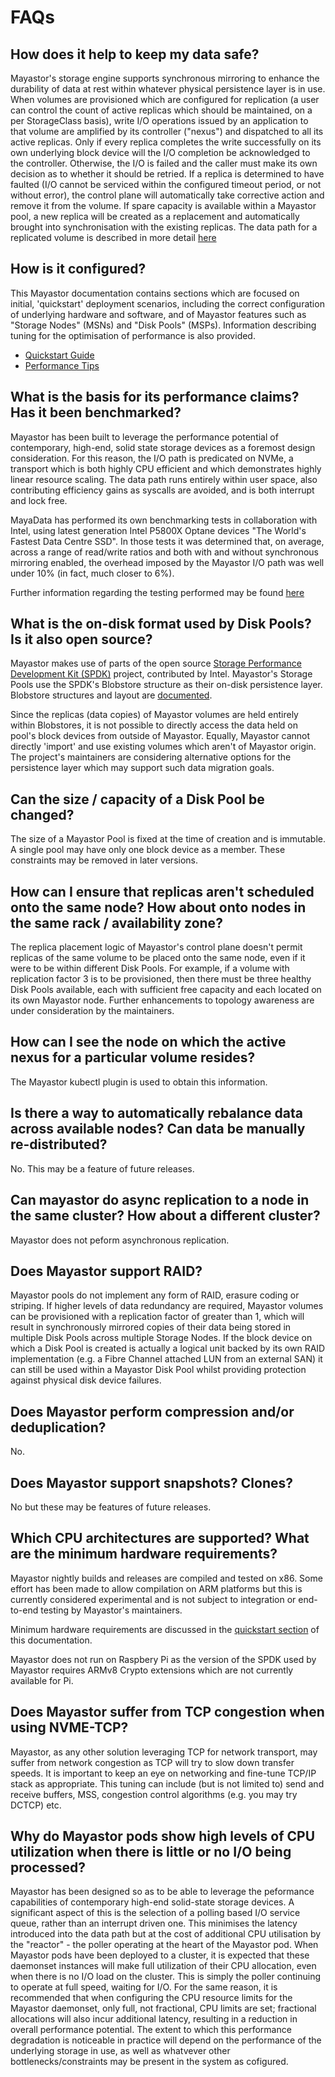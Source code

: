# FAQs

## How does it help to keep my data safe?

Mayastor's storage engine supports synchronous mirroring to enhance the durability of data at rest within whatever physical persistence layer is in use. When volumes are provisioned which are configured for replication \(a user can control the count of active replicas which should be maintained, on a per StorageClass basis\), write I/O operations issued by an application to that volume are amplified by its controller ("nexus") and dispatched to all its active replicas. Only if every replica completes the write successfully on its own underlying block device will the I/O completion be acknowledged to the controller. Otherwise, the I/O is failed and the caller must make its own decision as to whether it should be retried. If a replica is determined to have faulted \(I/O cannot be serviced within the configured timeout period, or not without error\), the control plane will automatically take corrective action and remove it from the volume. If spare capacity is available within a Mayastor pool, a new replica will be created as a replacement and automatically brought into synchronisation with the existing replicas. The data path for a replicated volume is described in more detail [here](https://github.com/openebs/mayastor-docs/blob/master/reference/i-o-path-description.md#replicated-volume-io-path)

## How is it configured?

This Mayastor documentation contains sections which are focused on initial, 'quickstart' deployment scenarios, including the correct configuration of underlying hardware and software, and of Mayastor features such as "Storage Nodes" \(MSNs\) and "Disk Pools" \(MSPs\). Information describing tuning for the optimisation of performance is also provided.

* [Quickstart Guide](https://mayastor.gitbook.io/introduction/quickstart/configure-mayastor)
* [Performance Tips](https://mayastor.gitbook.io/introduction/quickstart/performance-tips)


## What is the basis for its performance claims?  Has it been benchmarked?

Mayastor has been built to leverage the performance potential of contemporary, high-end, solid state storage devices as a foremost design consideration. For this reason, the I/O path is predicated on NVMe, a transport which is both highly CPU efficient and which demonstrates highly linear resource scaling. The data path runs entirely within user space, also contributing efficiency gains as syscalls are avoided, and is both interrupt and lock free.

MayaData has performed its own benchmarking tests in collaboration with Intel, using latest generation Intel P5800X Optane devices "The World's Fastest Data Centre SSD". In those tests it was determined that, on average, across a range of read/write ratios and both with and without synchronous mirroring enabled, the overhead imposed by the Mayastor I/O path was well under 10% \(in fact, much closer to 6%\).

Further information regarding the testing performed may be found [here](https://blog.mayadata.io/mayastor-nvme-of-tcp-performance)

## What is the on-disk format used by Disk Pools?  Is it also open source?

Mayastor makes use of parts of the open source [Storage Performance Development Kit \(SPDK\)](https://spdk.io/) project, contributed by Intel.  Mayastor's Storage Pools use the SPDK's Blobstore structure as their on-disk persistence layer. Blobstore structures and layout are [documented](https://github.com/spdk/spdk/blob/master/doc/blob.md).

Since the replicas \(data copies\) of Mayastor volumes are held entirely within Blobstores, it is not possible to directly access the data held on pool's block devices from outside of Mayastor. Equally, Mayastor cannot directly 'import' and use existing volumes which aren't of Mayastor origin. The project's maintainers are considering alternative options for the persistence layer which may support such data migration goals.

## Can the size / capacity of a Disk Pool be changed?

The size of a Mayastor Pool is fixed at the time of creation and is immutable. A single pool may have only one block device as a member. These constraints may be removed in later versions.

## How can I ensure that replicas aren't scheduled onto the same node?  How about onto nodes in the same rack / availability zone?

The replica placement logic of Mayastor's control plane doesn't permit replicas of the same volume to be placed onto the same node, even if it were to be within different Disk Pools. For example, if a volume with replication factor 3 is to be provisioned, then there must be three healthy Disk Pools available, each with sufficient free capacity and each located on its own Mayastor node. Further enhancements to topology awareness are under consideration by the maintainers.

## How can I see the node on which the active nexus for a particular volume resides?

The Mayastor kubectl plugin is used to obtain this information.

## Is there a way to automatically rebalance data across available nodes?  Can data be manually re-distributed?

No.  This may be a feature of future releases.

## Can mayastor do async replication to a node in the same cluster?  How about a different cluster?

Mayastor does not peform asynchronous replication.

## Does Mayastor support RAID?

Mayastor pools do not implement any form of RAID, erasure coding or striping. If higher levels of data redundancy are required, Mayastor volumes can be provisioned with a replication factor of greater than 1, which will result in synchronously mirrored copies of their data being stored in multiple Disk Pools across multiple Storage Nodes. If the block device on which a Disk Pool is created is actually a logical unit backed by its own RAID implementation \(e.g. a Fibre Channel attached LUN from an external SAN\) it can still be used within a Mayastor Disk Pool whilst providing protection against physical disk device failures.


## Does Mayastor perform compression and/or deduplication?

No.

## Does Mayastor support snapshots?  Clones?

No but these may be features of future releases.

## Which CPU architectures are supported?  What are the minimum hardware requirements?

Mayastor nightly builds and releases are compiled and tested on x86. Some effort has been made to allow compilation on ARM platforms but this is currently considered experimental and is not subject to integration or end-to-end testing by Mayastor's maintainers.

Minimum hardware requirements are discussed in the [quickstart section](https://mayastor.gitbook.io/introduction/quickstart/prerequisites) of this documentation.

Mayastor does not run on Raspbery Pi as the version of the SPDK used by Mayastor requires ARMv8 Crypto extensions which are not currently available for Pi.

## Does Mayastor suffer from TCP congestion when using NVME-TCP?

Mayastor, as any other solution leveraging TCP for network transport, may suffer from network congestion as TCP will try to slow down transfer speeds. It is important to keep an eye on networking and fine-tune TCP/IP stack as appropriate. This tuning can include \(but is not limited to\) send and receive buffers, MSS, congestion control algorithms \(e.g. you may try DCTCP\) etc.

## Why do Mayastor pods show high levels of CPU utilization when there is little or no I/O being processed?

Mayastor has been designed so as to be able to leverage the peformance capabilities of contemporary high-end solid-state storage devices.  A significant aspect of this is the selection of a polling based I/O service queue, rather than an interrupt driven one.  This minimises the latency introduced into the data path but at the cost of additional CPU utilisation by the "reactor" - the poller operating at the heart of the Mayastor pod.  When Mayastor pods have been deployed to a cluster, it is expected that these daemonset instances will make full utilization of their CPU allocation, even when there is no I/O load on the cluster.  This is simply the poller continuing to operate at full speed, waiting for I/O.  For the same reason, it is recommended that when configuring the CPU resource limits for the Mayastor daemonset, only full, not fractional, CPU limits are set; fractional allocations will also incur additional latency, resulting in a reduction in overall performance potential. The extent to which this performance degradation is noticeable in practice will depend on the performance of the underlying storage in use, as well as whatvever other bottlenecks/constraints may be present in the system as cofigured.
